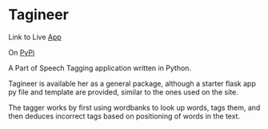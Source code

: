 # Tagineer
Link to Live [App](https://tagineer.herokuapp.com)

On [PyPi](https://pypi.python.org/pypi/Tagineer)

A Part of Speech Tagging application written in Python.

Tagineer is available her as a general package, although a starter flask app py file and template are provided, similar to the ones used on the site.

The tagger works by first using wordbanks to look up words, tags them, and then deduces incorrect tags based on positioning of words in the text.
